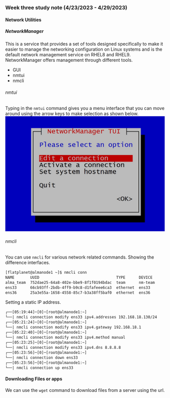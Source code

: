 ### Week three study note (4/23/2023 - 4/29/2023)<!-- omit from toc -->

#### Network Utilities
##### NetworkManager
This is a service that provides a set of tools designed specifically to make it easier to manage the networking configuration on Linux systems and is the default network management service on RHEL8 and RHEL9.
NetworkManager offers management through different tools.
* GUI
* nmtui
* nmcli

###### nmtui
Typing in the `nmtui` command gives you a menu interface that you can move around using the arrow keys to make selection as shown below.
![nmtui interface](../images/nmtui.jpg)
###### nmcli
You can use `nmcli` for various network related commands.
Showing the difference interfaces.
```console
[flatplanet@almanode1 ~]$ nmcli conn
NAME       UUID                                  TYPE      DEVICE  
alma_team  752dae25-64a8-402e-bbe9-8f1f0194bdac  team      nm-team 
ens33      66cb93ff-2bdb-4ff9-b9c8-d1fafeee6ca3  ethernet  ens33   
ens36      25a3e55a-1658-4558-85c7-b3a38ff5baf0  ethernet  ens36
```
Setting a static IP address.
```console
┌──[05:19:44]─[0]─[root@almanode1:~]
└──| nmcli connection modify ens33 ipv4.addresses 192.168.18.130/24
┌──[05:21:24]─[0]─[root@almanode1:~]
└──| nmcli connection modify ens33 ipv4.gateway 192.168.18.1
┌──[05:22:40]─[0]─[root@almanode1:~]
└──| nmcli connection modify ens33 ipv4.method manual
┌──[05:23:25]─[0]─[root@almanode1:~]
└──| nmcli connection modify ens33 ipv4.dns 8.8.8.8
┌──[05:23:56]─[0]─[root@almanode1:~]
└──| nmcli connection down ens33
┌──[05:23:56]─[0]─[root@almanode1:~]
└──| nmcli connection up ens33

```
#### Downloading Files or apps
We can use the `wget` command to download files from a server using the url.
